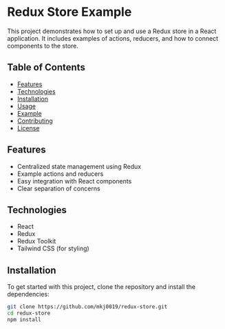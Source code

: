 # Redux Store Example

This project demonstrates how to set up and use a Redux store in a React application. It includes examples of actions, reducers, and how to connect components to the store.

## Table of Contents

- [Features](#features)
- [Technologies](#technologies)
- [Installation](#installation)
- [Usage](#usage)
- [Example](#example)
- [Contributing](#contributing)
- [License](#license)

## Features

- Centralized state management using Redux
- Example actions and reducers
- Easy integration with React components
- Clear separation of concerns

## Technologies

- React
- Redux
- Redux Toolkit
- Tailwind CSS (for styling)

## Installation

To get started with this project, clone the repository and install the dependencies:

```bash
git clone https://github.com/mkj0019/redux-store.git
cd redux-store
npm install
